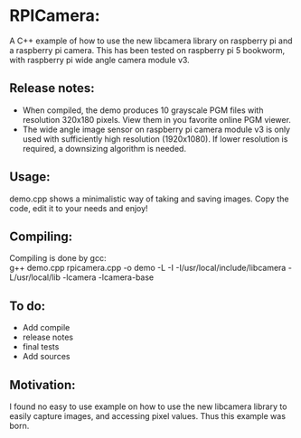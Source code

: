 # RPICamera:
A C++ example of how to use the new libcamera library on raspberry pi and a raspberry pi camera.
This has been tested on raspberry pi 5 bookworm, with raspberry pi wide angle camera module v3.
## Release notes:
* When compiled, the demo produces 10 grayscale PGM files with resolution 320x180 pixels. View them in you favorite online PGM viewer.
* The wide angle image sensor on raspberry pi camera module v3 is only used with sufficiently high resolution (1920x1080). If lower resolution is required, a downsizing algorithm is needed.
## Usage:
demo.cpp shows a minimalistic way of taking and saving images. Copy the code, edit it to your needs and enjoy!


## Compiling:
Compiling is done by gcc:<br>
     g++ demo.cpp rpicamera.cpp -o demo -L -I -I/usr/local/include/libcamera -L/usr/local/lib -lcamera -lcamera-base
	
## To do:
* Add compile 
* release notes
* final tests
* Add sources

## Motivation:
I found no easy to use example on how to use the new libcamera library to easily capture images, and accessing pixel values. Thus this example was born.
